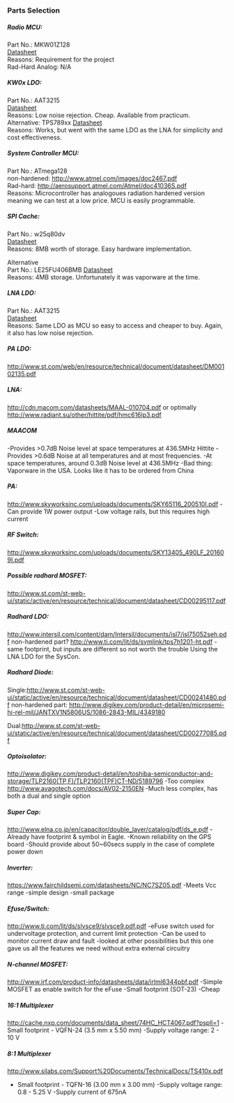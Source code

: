 ### Parts Selection

##### Radio MCU:
Part No.: MKW01Z128  
[Datasheet](http://cache.nxp.com/files/microcontrollers/doc/data_sheet/MKW01Z128.pdf)  
Reasons: Requirement for the project  
Rad-Hard Analog: N/A  


##### KW0x LDO:  
Part No.: AAT3215  
[Datasheet](http://www.skyworksinc.com/uploads/documents/AAT3215_202408B.pdf)  
Reasons: Low noise rejection. Cheap. Available from practicum.  
Alternative: TPS789xx
[Datasheet](http://www.mouser.com/ds/2/405/tps789-558350.pdf)  
Reasons: Works, but went with the same LDO as the LNA for simplicity and cost effectiveness.  


##### System Controller MCU:  
Part No.: ATmega128  
non-hardened: <http://www.atmel.com/images/doc2467.pdf>  
Rad-hard: <http://aerosupport.atmel.com/Atmel/doc41036S.pdf>    
Reasons: Microcontroller has analogoues radiation hardened version meaning we can test at a low price. MCU is easily programmable.  


##### SPI Cache:  
Part No.: w25q80dv  
[Datasheet](http://www.winbond-usa.com/resource-files/w25q80dv_revf_02112015.pdf)  
Reasons: 8MB worth of storage. Easy hardware implementation.  

Alternative   
Part No.: LE25FU406BMB 
[Datasheet](http://media.digikey.com/pdf/Data%20Sheets/ON%20Semiconductor%20PDFs/LE25FU406B.pdf)  
Reasons: 4MB storage. Unfortunately it was vaporware at the time.  


##### LNA LDO:
Part No.: AAT3215  
[Datasheet](http://www.skyworksinc.com/uploads/documents/AAT3215_202408B.pdf)  
Reasons: Same LDO as MCU so easy to access and cheaper to buy. Again, it also has low noise rejection.  

##### PA LDO:
<http://www.st.com/web/en/resource/technical/document/datasheet/DM00102135.pdf>


##### LNA:
<http://cdn.macom.com/datasheets/MAAL-010704.pdf> or optimally <http://www.radiant.su/other/hittite/pdf/hmc616lp3.pdf>

##### MAACOM
-Provides >0.7dB Noise level at space temperatures at 436.5MHz
Hittite
-Provides >0.6dB Noise at all temperatures and at most frequencies.
-At space temperatures, around 0.3dB Noise level at 436.5MHz
-Bad thing: Vaporware in the USA. Looks like it has to be ordered from China


##### PA:
<http://www.skyworksinc.com/uploads/documents/SKY65116_200510I.pdf>
-Can provide 1W power output
-Low voltage rails, but this requires high current


##### RF Switch:
<http://www.skyworksinc.com/uploads/documents/SKY13405_490LF_201609I.pdf>

##### Possible radhard MOSFET:
<http://www.st.com/st-web-ui/static/active/en/resource/technical/document/datasheet/CD00295117.pdf>

##### Radhard LDO:
<http://www.intersil.com/content/dam/Intersil/documents/isl7/isl75052seh.pdf>
non-hardened part? <http://www.ti.com/lit/ds/symlink/tps7h1201-ht.pdf>
-same footprint, but inputs are different so not worth the trouble
Using the LNA LDO for the SysCon.

##### Radhard Diode:
Single:http://www.st.com/st-web-ui/static/active/en/resource/technical/document/datasheet/CD00241480.pdf
non-hardened part: http://www.digikey.com/product-detail/en/microsemi-hi-rel-mil/JANTXV1N5806US/1086-2843-MIL/4349180

Dual:http://www.st.com/st-web-ui/static/active/en/resource/technical/document/datasheet/CD00277085.pdf

##### Optoisolator:
<http://www.digikey.com/product-detail/en/toshiba-semiconductor-and-storage/TLP2160(TP,F)/TLP2160(TPF)CT-ND/5189796>
-Too complex
<http://www.avagotech.com/docs/AV02-2150EN>
-Much less complex, has both a dual and single option

##### Super Cap:
<http://www.elna.co.jp/en/capacitor/double_layer/catalog/pdf/ds_e.pdf>
-Already have footprint & symbol in Eagle.
-Known reliability on the GPS board
-Should provide about 50~60secs supply in the case of complete power down

##### Inverter:
<https://www.fairchildsemi.com/datasheets/NC/NC7SZ05.pdf>
-Meets Vcc range
-simple design
-small package

##### Efuse/Switch:
<http://www.ti.com/lit/ds/slvsce9/slvsce9.pdf.pdf>
-eFuse switch used for undervoltage protection, and current limit protection
-Can be used to monitor current draw and fault
-looked at other possibilities but this one gave us all the features we need without extra external circuitry

##### N-channel MOSFET:
<http://www.irf.com/product-info/datasheets/data/irlml6344pbf.pdf>
-Simple MOSFET as enable switch for the eFuse
-Small footprint (SOT-23) 
-Cheap

##### 16:1 Multiplexer
<http://cache.nxp.com/documents/data_sheet/74HC_HCT4067.pdf?pspll=1>
-Small footprint - VQFN-24 (3.5 mm x 5.50 mm)
-Supply voltage range: 2 - 10 V

##### 8:1 Multiplexer
<http://www.silabs.com/Support%20Documents/TechnicalDocs/TS410x.pdf>
- Small footprint - TQFN-16 (3.00 mm x 3.00 mm)
-Supply voltage range: 0.8 - 5.25 V
-Supply current of 675nA

